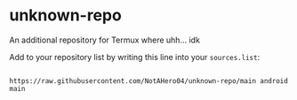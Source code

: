 # unknown-repo
An additional repository for Termux where uhh... idk

Add to your repository list by writing this line into your `sources.list`:

```

https://raw.githubusercontent.com/NotAHero04/unknown-repo/main android main
```
